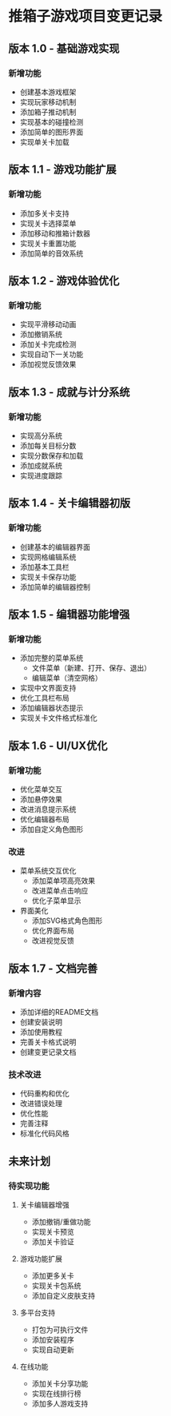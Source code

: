 # 推箱子游戏项目变更记录

## 版本 1.0 - 基础游戏实现
### 新增功能
- 创建基本游戏框架
- 实现玩家移动机制
- 添加箱子推动机制
- 实现基本的碰撞检测
- 添加简单的图形界面
- 实现单关卡加载

## 版本 1.1 - 游戏功能扩展
### 新增功能
- 添加多关卡支持
- 实现关卡选择菜单
- 添加移动和推箱计数器
- 实现关卡重置功能
- 添加简单的音效系统

## 版本 1.2 - 游戏体验优化
### 新增功能
- 实现平滑移动动画
- 添加撤销系统
- 添加关卡完成检测
- 实现自动下一关功能
- 添加视觉反馈效果

## 版本 1.3 - 成就与计分系统
### 新增功能
- 实现高分系统
- 添加每关目标分数
- 实现分数保存和加载
- 添加成就系统
- 实现进度跟踪

## 版本 1.4 - 关卡编辑器初版
### 新增功能
- 创建基本的编辑器界面
- 实现网格编辑系统
- 添加基本工具栏
- 实现关卡保存功能
- 添加简单的编辑器控制

## 版本 1.5 - 编辑器功能增强
### 新增功能
- 添加完整的菜单系统
  - 文件菜单（新建、打开、保存、退出）
  - 编辑菜单（清空网格）
- 实现中文界面支持
- 优化工具栏布局
- 添加编辑器状态提示
- 实现关卡文件格式标准化

## 版本 1.6 - UI/UX优化
### 新增功能
- 优化菜单交互
- 添加悬停效果
- 改进消息提示系统
- 优化编辑器布局
- 添加自定义角色图形

### 改进
- 菜单系统交互优化
  - 添加菜单项高亮效果
  - 改进菜单点击响应
  - 优化子菜单显示
- 界面美化
  - 添加SVG格式角色图形
  - 优化界面布局
  - 改进视觉反馈

## 版本 1.7 - 文档完善
### 新增内容
- 添加详细的README文档
- 创建安装说明
- 添加使用教程
- 完善关卡格式说明
- 创建变更记录文档

### 技术改进
- 代码重构和优化
- 改进错误处理
- 优化性能
- 完善注释
- 标准化代码风格

## 未来计划
### 待实现功能
1. 关卡编辑器增强
   - 添加撤销/重做功能
   - 实现关卡预览
   - 添加关卡验证

2. 游戏功能扩展
   - 添加更多关卡
   - 实现关卡包系统
   - 添加自定义皮肤支持

3. 多平台支持
   - 打包为可执行文件
   - 添加安装程序
   - 实现自动更新

4. 在线功能
   - 添加关卡分享功能
   - 实现在线排行榜
   - 添加多人游戏支持
